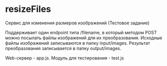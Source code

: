 # resizeFiles
Сервис для изменения размеров изображений (Тестовое задание)

Поддерживает один endpoint типа /filename, в который методом POST можно посылать файлы изображений для их преобразования.
Исходные файлы изображений записываются в папку input/images.
Результат преобразования записывается в папку output/images.

Web-сервер - app.js.
Модуль для тестирования - test.js
